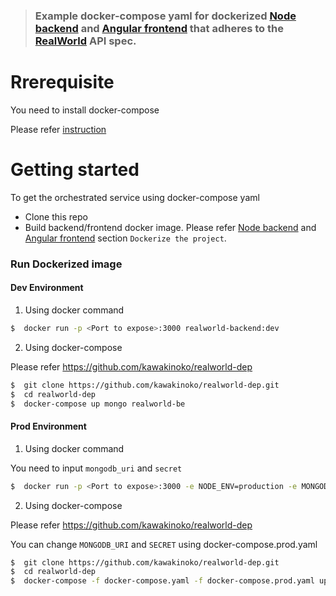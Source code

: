 > ### Example docker-compose yaml for dockerized [Node backend](https://github.com/kawakinoko/node-express-realworld-example-app) and [Angular frontend](https://github.com/kawakinoko/angular-realworld-example-app) that adheres to the [RealWorld](https://github.com/gothinkster/realworld-example-apps) API spec.

# Rrerequisite
You need to install docker-compose

Please refer [instruction](https://docs.docker.com/compose/install/)

# Getting started
To get the orchestrated service using docker-compose yaml

- Clone this repo
- Build backend/frontend docker image. Please refer [Node backend](https://github.com/kawakinoko/node-express-realworld-example-app) and [Angular frontend](https://github.com/kawakinoko/angular-realworld-example-app) section `Dockerize the project`.

### Run Dockerized image
#### Dev Environment
1. Using docker command
```bash
$  docker run -p <Port to expose>:3000 realworld-backend:dev
```
2. Using docker-compose 
   
Please refer https://github.com/kawakinoko/realworld-dep
```bash
$  git clone https://github.com/kawakinoko/realworld-dep.git
$  cd realworld-dep
$  docker-compose up mongo realworld-be
```
#### Prod Environment
1. Using docker command

You need to input `mongodb_uri` and `secret`
```bash
$  docker run -p <Port to expose>:3000 -e NODE_ENV=production -e MONGODB_URI=<mongodb_uri> -e SECRET=<secret> realworld-backend
```
2. Using docker-compose

Please refer https://github.com/kawakinoko/realworld-dep

You can change `MONGODB_URI` and `SECRET` using docker-compose.prod.yaml
```bash
$  git clone https://github.com/kawakinoko/realworld-dep.git
$  cd realworld-dep
$  docker-compose -f docker-compose.yaml -f docker-compose.prod.yaml up mongo realworld-be
```
